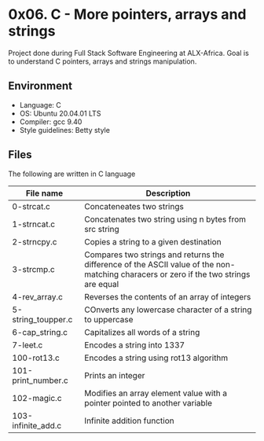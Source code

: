 # 0x06. C - More pointers, arrays and strings
Project done during Full Stack Software Engineering at ALX-Africa. Goal is to understand C pointers, arrays and strings manipulation.

## Environment
* Language: C
* OS: Ubuntu 20.04.01 LTS
* Compiler: gcc 9.40
* Style guidelines: Betty style

## Files
The following are written in C language

File name | Description
 --- | ---
 0-strcat.c | Concateneates two strings
 1-strncat.c | Concatenates two string using n bytes from src string
 2-strncpy.c | Copies a string to a given destination
 3-strcmp.c | Compares two strings and returns the difference of the ASCII value of the non-matching characers or zero if the two strings are equal
 4-rev_array.c | Reverses the contents of an array of integers
 5-string_toupper.c | COnverts any lowercase character of a string to uppercase
 6-cap_string.c | Capitalizes all words of a string
 7-leet.c | Encodes a string into 1337
 100-rot13.c | Encodes a string using rot13 algorithm
 101-print_number.c | Prints an integer
 102-magic.c | Modifies an array element value with a pointer pointed to another variable
 103-infinite_add.c | Infinite addition function
